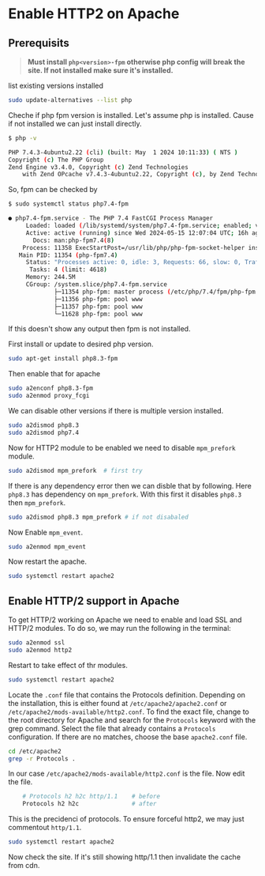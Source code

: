 # Enable HTTP2 on Apache

## Prerequisits

> **Must  install `php<version>-fpm` otherwise php config will break the site. If not installed make sure it's installed.**

list existing versions installed

```sh
sudo update-alternatives --list php
```

Cheche if php fpm version is installed. Let's assume php is installed. Cause if not installed we can just install directly.
```sh
$ php -v

PHP 7.4.3-4ubuntu2.22 (cli) (built: May  1 2024 10:11:33) ( NTS )
Copyright (c) The PHP Group
Zend Engine v3.4.0, Copyright (c) Zend Technologies
    with Zend OPcache v7.4.3-4ubuntu2.22, Copyright (c), by Zend Technologies
```

So, fpm can be checked by
```sh
$ sudo systemctl status php7.4-fpm

● php7.4-fpm.service - The PHP 7.4 FastCGI Process Manager
     Loaded: loaded (/lib/systemd/system/php7.4-fpm.service; enabled; vendor preset: enabled)
     Active: active (running) since Wed 2024-05-15 12:07:04 UTC; 16h ago
       Docs: man:php-fpm7.4(8)
    Process: 11358 ExecStartPost=/usr/lib/php/php-fpm-socket-helper install /run/php/php-fpm.sock /etc/php/7.4/fpm/pool.>
   Main PID: 11354 (php-fpm7.4)
     Status: "Processes active: 0, idle: 3, Requests: 66, slow: 0, Traffic: 0req/sec"
      Tasks: 4 (limit: 4618)
     Memory: 244.5M
     CGroup: /system.slice/php7.4-fpm.service
             ├─11354 php-fpm: master process (/etc/php/7.4/fpm/php-fpm.conf)
             ├─11356 php-fpm: pool www
             ├─11357 php-fpm: pool www
             └─11628 php-fpm: pool www
```

If this doesn't show any output then fpm is not installed.

First install or update to desired php version.

```sh
sudo apt-get install php8.3-fpm
```

Then enable that for apache

```sh
sudo a2enconf php8.3-fpm
sudo a2enmod proxy_fcgi
```

We can disable other versions if there is multiple version installed.

```sh
sudo a2dismod php8.3
sudo a2dismod php7.4
```

Now for HTTP2 module to be enabled we need to disable `mpm_prefork` module.

```sh
sudo a2dismod mpm_prefork  # first try
```

If there is any dependency error then we can disble that  by following. Here `php8.3` has dependency on `mpm_prefork`. With this first it disables `php8.3` then `mpm_prefork`.

```sh
sudo a2dismod php8.3 mpm_prefork # if not disabaled
```

Now Enable `mpm_event`.

```sh
sudo a2enmod mpm_event
```

Now restart the apache.

```sh
sudo systemctl restart apache2
```

## Enable HTTP/2 support in Apache

To get HTTP/2 working on Apache we need to enable and load SSL and HTTP/2 modules. To do so, we may run the following in the terminal:

```sh
sudo a2enmod ssl
sudo a2enmod http2
```

Restart to take effect of thr modules.

```sh
sudo systemctl restart apache2
```

Locate the `.conf` file that contains the Protocols definition. Depending on the installation, this is either found at `/etc/apache2/apache2.conf` or `/etc/apache2/mods-available/http2.conf`. To find the exact file, change to the root directory for Apache and search for the `Protocols` keyword with the grep command. Select the file that already contains a `Protocols` configuration. If there are no matches, choose the base `apache2.conf` file.

```sh
cd /etc/apache2
grep -r Protocols .
```

In our case `/etc/apache2/mods-available/http2.conf` is the file. Now edit the file.

```sh
    # Protocols h2 h2c http/1.1    # before
    Protocols h2 h2c               # after
```

This is the precidenci of protocols. To ensure forceful http2, we may just commentout `http/1.1`.

```sh
sudo systemctl restart apache2
```

Now check the site. If it's still showing http/1.1 then invalidate the cache from cdn.

